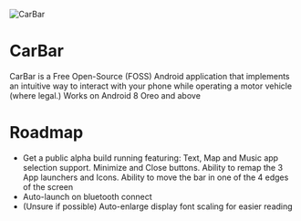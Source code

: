 ![CarBar](https://user-images.githubusercontent.com/86343914/186068932-27b0ab47-ff36-4777-935c-729ddeefa53c.png)
# CarBar
CarBar is a Free Open-Source (FOSS) Android application that implements an intuitive way to interact with your phone while operating a motor vehicle (where legal.) Works on Android 8 Oreo and above

# Roadmap
* Get a public alpha build running featuring: Text, Map and Music app selection support. Minimize and Close buttons. Ability to remap the 3 App launchers and Icons. Ability to move the bar in one of the 4 edges of the screen
* Auto-launch on bluetooth connect
* (Unsure if possible) Auto-enlarge display font scaling for easier reading

